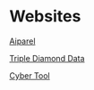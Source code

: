 # Websites

[Aiparel](https://aiparel.io)

[Triple Diamond Data](http://triplediamonddata.com/)

[Cyber Tool](https://triplediamonddata.com/ComparisonTool.html)

